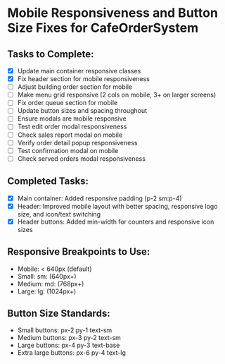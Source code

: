 # Mobile Responsiveness and Button Size Fixes for CafeOrderSystem

## Tasks to Complete:
- [x] Update main container responsive classes
- [x] Fix header section for mobile responsiveness
- [ ] Adjust building order section for mobile
- [ ] Make menu grid responsive (2 cols on mobile, 3+ on larger screens)
- [ ] Fix order queue section for mobile
- [ ] Update button sizes and spacing throughout
- [ ] Ensure modals are mobile responsive
- [ ] Test edit order modal responsiveness
- [ ] Check sales report modal on mobile
- [ ] Verify order detail popup responsiveness
- [ ] Test confirmation modal on mobile
- [ ] Check served orders modal responsiveness

## Completed Tasks:
- [x] Main container: Added responsive padding (p-2 sm:p-4)
- [x] Header: Improved mobile layout with better spacing, responsive logo size, and icon/text switching
- [x] Header buttons: Added min-width for counters and responsive icon sizes

## Responsive Breakpoints to Use:
- Mobile: < 640px (default)
- Small: sm: (640px+)
- Medium: md: (768px+)
- Large: lg: (1024px+)

## Button Size Standards:
- Small buttons: px-2 py-1 text-sm
- Medium buttons: px-3 py-2 text-sm
- Large buttons: px-4 py-3 text-base
- Extra large buttons: px-6 py-4 text-lg
